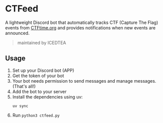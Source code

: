 # CTFeed

A lightweight Discord bot that automatically tracks CTF (Capture The Flag) events from [CTFtime.org](https://ctftime.org) and provides notifications when new events are announced.

> maintained by ICEDTEA

## Usage

1. Set up your Discord bot (APP)
2. Get the token of your bot
3. Your bot needs permission to send messages and manage messages. (That's all!)
4. Add the bot to your server
5. Install the dependencies using uv:
   ```shell
   uv sync
   ```
6. Run `python3 ctfeed.py`